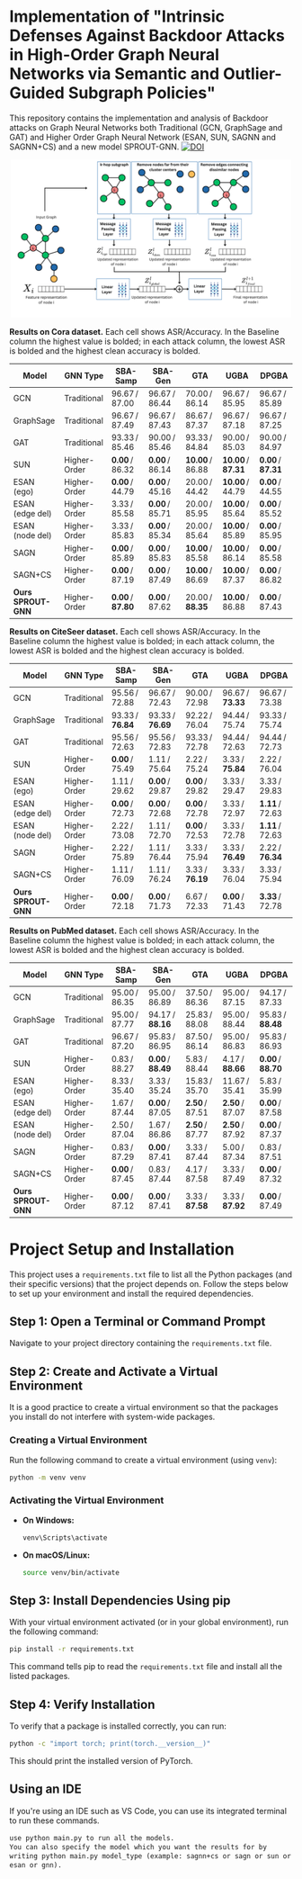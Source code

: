# Implementation of "Intrinsic Defenses Against Backdoor Attacks in High-Order Graph Neural Networks via Semantic and Outlier-Guided Subgraph Policies"

This repository contains the implementation and analysis of Backdoor attacks on Graph Neural Networks both Traditional (GCN, GraphSage and GAT) and Higher Order Graph Neural Network (ESAN, SUN, SAGNN and SAGNN+CS) and a new model SPROUT-GNN. [![DOI](https://zenodo.org/badge/DOI/10.5281/zenodo.17095064.svg)](https://doi.org/10.5281/zenodo.17095064)

<p align="center">
  <img src="images/SPROUT.png" width="500">
</p>

**Results on Cora dataset.** Each cell shows ASR/Accuracy. In the Baseline column the highest value is bolded; in each attack column, the lowest ASR is bolded and the highest clean accuracy is bolded.

| Model                | GNN Type     | SBA-Samp       | SBA-Gen        | GTA              | UGBA               | DPGBA              |
|----------------------|--------------|----------------|----------------|------------------|--------------------|--------------------|
| GCN                  | Traditional  | 96.67 / 87.00  | 96.67 / 86.44  | 70.00 / 86.14    | 96.67 / 85.95      | 96.67 / 85.89      |
| GraphSage            | Traditional  | 96.67 / 87.49  | 96.67 / 87.43  | 86.67 / 87.37    | 96.67 / 87.18      | 96.67 / 87.25      |
| GAT                  | Traditional  | 93.33 / 85.46  | 90.00 / 85.46  | 93.33 / 84.84    | 90.00 / 85.03      | 90.00 / 84.97      |
| SUN                  | Higher-Order | **0.00** / 86.32 | **0.00** / 86.14 | **10.00** / 86.88 | **10.00** / **87.31** | **0.00** / **87.31** |
| ESAN (ego)           | Higher-Order | **0.00** / 44.79 | **0.00** / 45.16 | 20.00 / 44.42    | **10.00** / 44.79   | **0.00** / 44.55   |
| ESAN (edge del)      | Higher-Order | 3.33 / 85.58    | **0.00** / 85.71 | 20.00 / 85.95    | **10.00** / 85.64   | **0.00** / 85.52   |
| ESAN (node del)      | Higher-Order | 3.33 / 85.83    | **0.00** / 85.34 | 20.00 / 85.64    | **10.00** / 85.89   | **0.00** / 85.95   |
| SAGN                 | Higher-Order | **0.00** / 85.89 | **0.00** / 85.83 | **10.00** / 85.58 | **10.00** / 86.14   | **0.00** / 85.58   |
| SAGN+CS              | Higher-Order | **0.00** / 87.19 | **0.00** / 87.49 | **10.00** / 86.69 | **10.00** / 87.37   | **0.00** / 86.82   |
| **Ours SPROUT-GNN**  | Higher-Order | **0.00** / **87.80** | **0.00** / 87.62 | 20.00 / **88.35** | **10.00** / 86.88   | **0.00** / 87.43   |


**Results on CiteSeer dataset.** Each cell shows ASR/Accuracy. In the Baseline column the highest value is bolded; in each attack column, the lowest ASR is bolded and the highest clean accuracy is bolded.


| Model                | GNN Type     | SBA-Samp         | SBA-Gen         | GTA              | UGBA               | DPGBA               |
|----------------------|--------------|------------------|-----------------|------------------|--------------------|---------------------|
| GCN                  | Traditional  | 95.56 / 72.88    | 96.67 / 72.43   | 90.00 / 72.98    | 96.67 / **73.33**  | 96.67 / 73.38       |
| GraphSage            | Traditional  | 93.33 / **76.84**| 93.33 / **76.69**| 92.22 / 76.04   | 94.44 / 75.74      | 93.33 / 75.74       |
| GAT                  | Traditional  | 95.56 / 72.63    | 95.56 / 72.83   | 93.33 / 72.78    | 94.44 / 72.63      | 94.44 / 72.73       |
| SUN                  | Higher-Order | **0.00** / 75.49 | 1.11 / 75.64    | 2.22 / 75.24     | 3.33 / **75.84**   | 2.22 / 76.04        |
| ESAN (ego)           | Higher-Order | 1.11 / 29.62     | **0.00** / 29.87| **0.00** / 29.82 | 3.33 / 29.47       | 3.33 / 29.83        |
| ESAN (edge del)      | Higher-Order | **0.00** / 72.73 | **0.00** / 72.68| **0.00** / 72.78 | 3.33 / 72.97       | **1.11** / 72.63    |
| ESAN (node del)      | Higher-Order | 2.22 / 73.08     | 1.11 / 72.70    | **0.00** / 72.53 | 3.33 / 72.78       | **1.11** / 72.63    |
| SAGN                 | Higher-Order | 2.22 / 75.89     | 1.11 / 76.44    | 3.33 / 75.94     | 3.33 / **76.49**   | 2.22 / **76.34**    |
| SAGN+CS              | Higher-Order | 1.11 / 76.09     | 1.11 / 76.24    | 3.33 / **76.19** | 3.33 / 76.04       | 3.33 / 75.94        |
| **Ours SPROUT-GNN**  | Higher-Order | **0.00** / 72.18 | **0.00** / 71.73| 6.67 / 72.33     | **0.00** / 71.43   | **3.33** / 72.78    |


**Results on PubMed dataset.** Each cell shows ASR/Accuracy. In the Baseline column the highest value is bolded; in each attack column, the lowest ASR is bolded and the highest clean accuracy is bolded.


| Model                | GNN Type     | SBA-Samp         | SBA-Gen         | GTA               | UGBA               | DPGBA               |
|----------------------|--------------|------------------|-----------------|-------------------|--------------------|---------------------|
| GCN                  | Traditional  | 95.00 / 86.35    | 95.00 / 86.89   | 37.50 / 86.36     | 95.00 / 87.15      | 94.17 / 87.33       |
| GraphSage            | Traditional  | 95.00 / 87.77    | 94.17 / **88.16**| 25.83 / 88.08    | 95.00 / 88.44      | 95.83 / **88.48**   |
| GAT                  | Traditional  | 96.67 / 87.20    | 95.83 / 86.95   | 87.50 / 86.14     | 95.00 / 86.83      | 95.83 / 86.93       |
| SUN                  | Higher-Order | 0.83 / 88.27     | **0.00** / **88.49**| 5.83 / 88.44  | 4.17 / **88.66**   | **0.00** / **88.70** |
| ESAN (ego)           | Higher-Order | 8.33 / 35.40     | 3.33 / 35.24    | 15.83 / 35.70     | 11.67 / 35.41      | 5.83 / 35.99        |
| ESAN (edge del)      | Higher-Order | 1.67 / 87.44     | **0.00** / 87.05| **2.50** / 87.51  | **2.50** / 87.07   | **0.00** / 87.58    |
| ESAN (node del)      | Higher-Order | 2.50 / 87.04     | 1.67 / 86.86    | **2.50** / 87.77  | **2.50** / 87.92   | **0.00** / 87.37    |
| SAGN                 | Higher-Order | 0.83 / 87.29     | **0.00** / 87.41| 3.33 / 87.44      | 5.00 / 87.34       | 0.83 / 87.51        |
| SAGN+CS              | Higher-Order | **0.00** / 87.45 | 0.83 / 87.44    | 4.17 / 87.58      | 3.33 / 87.49       | **0.00** / 87.32    |
| **Ours SPROUT-GNN**  | Higher-Order | **0.00** / 87.12 | **0.00** / 87.41| 3.33 / **87.58**  | 3.33 / **87.92**   | **0.00** / 87.49    |



# Project Setup and Installation

This project uses a `requirements.txt` file to list all the Python packages (and their specific versions) that the project depends on. Follow the steps below to set up your environment and install the required dependencies.

## Step 1: Open a Terminal or Command Prompt

Navigate to your project directory containing the `requirements.txt` file.

## Step 2: Create and Activate a Virtual Environment

It is a good practice to create a virtual environment so that the packages you install do not interfere with system-wide packages.

### Creating a Virtual Environment

Run the following command to create a virtual environment (using `venv`):

```bash
python -m venv venv
```

### Activating the Virtual Environment

- **On Windows:**

  ```bash
  venv\Scripts\activate
  ```

- **On macOS/Linux:**

  ```bash
  source venv/bin/activate
  ```

## Step 3: Install Dependencies Using pip

With your virtual environment activated (or in your global environment), run the following command:

```bash
pip install -r requirements.txt
```

This command tells pip to read the `requirements.txt` file and install all the listed packages.

## Step 4: Verify Installation

To verify that a package is installed correctly, you can run:

```bash
python -c "import torch; print(torch.__version__)"
```

This should print the installed version of PyTorch.

## Using an IDE

If you're using an IDE such as VS Code, you can use its integrated terminal to run these commands.

```
use python main.py to run all the models.
You can also specify the model which you want the results for by writing python main.py model_type (example: sagnn+cs or sagn or sun or esan or gnn).

```

